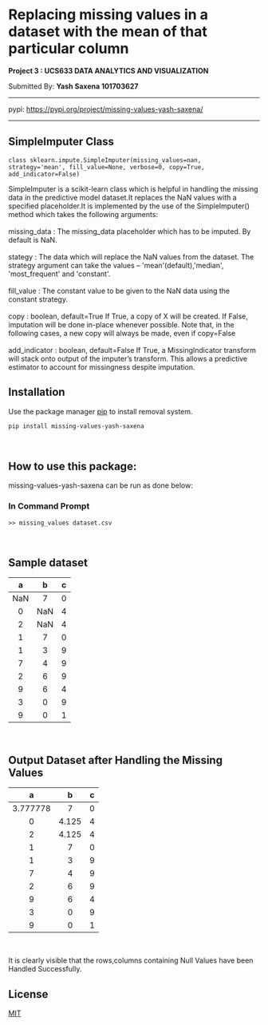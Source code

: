 # Replacing missing values in a dataset with the mean of that particular column

**Project 3 : UCS633 DATA ANALYTICS AND VISUALIZATION**


Submitted By: **Yash Saxena 101703627**

***
pypi: <https://pypi.org/project/missing-values-yash-saxena/>
***

## SimpleImputer Class
```
class sklearn.impute.SimpleImputer(missing_values=nan, strategy='mean', fill_value=None, verbose=0, copy=True, add_indicator=False)
```
SimpleImputer is a scikit-learn class which is helpful in handling the missing data in the predictive model dataset.It replaces the NaN values with a specified placeholder.It is implemented by the use of the SimpleImputer() method which takes the following arguments:
<br>
<br>
missing_data : The missing_data placeholder which has to be imputed. By default is NaN.
<br>
<br>
stategy : The data which will replace the NaN values from the dataset. The strategy argument can take the values – 'mean'(default),'median', 'most_frequent' and 'constant'.
<br>
<br>
fill_value : The constant value to be given to the NaN data using the constant strategy.
<br>
<br>
copy : boolean, default=True
If True, a copy of X will be created. If False, imputation will be done in-place whenever possible. Note that, in the following cases, a new copy will always be made, even if copy=False
<br>
<br>
add_indicator : boolean, default=False
If True, a MissingIndicator transform will stack onto output of the imputer’s transform. This allows a predictive estimator to account for missingness despite imputation. 


## Installation

Use the package manager [pip](https://pip.pypa.io/en/stable/) to install removal system.

```bash
pip install missing-values-yash-saxena
```

<br>

## How to use this package:

missing-values-yash-saxena can be run as done below:



### In Command Prompt
```
>> missing_values dataset.csv
```
<br>


## Sample dataset

a | b | c 
:--------: | :--------: | :--------:
NaN| 7 | 0
0 |NaN| 4
2 |NaN| 4
1 | 7 | 0
1 | 3 | 9
7 | 4 | 9
2 | 6 | 9
9 | 6 | 4
3 | 0 | 9
9 | 0 | 1

<br>


## Output Dataset after Handling the Missing Values

a | b | c 
:--------: | :--------: | :--------:
3.777778  | 7 | 0
0 | 4.125  | 4
2 |  4.125 | 4
1 | 7 | 0
1 | 3 | 9
7 | 4 | 9
2 | 6 | 9
9 | 6 | 4
3 | 0 | 9
9 | 0 | 1

<br>

It is clearly visible that the rows,columns containing Null Values have been Handled Successfully.


## License
[MIT](https://choosealicense.com/licenses/mit/)





